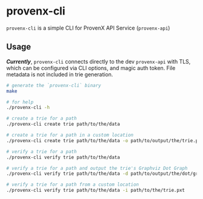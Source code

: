 # provenx-cli

`provenx-cli` is a simple CLI for ProvenX API Service (`provenx-api`)

## Usage

_**Currently**_, `provenx-cli` connects directly to the dev `provenx-api` with TLS, which can be configured via CLI options, and magic auth token. File metadata is not included in trie generation.

```bash
# generate the `provenx-cli` binary
make

# for help
./provenx-cli -h

# create a trie for a path
./provenx-cli create trie path/to/the/data

# create a trie for a path in a custom location
./provenx-cli create trie path/to/the/data -o path/to/output/the/trie.pxt

# verify a trie for a path
./provenx-cli verify trie path/to/the/data

# verify a trie for a path and output the trie's Graphviz Dot Graph
./provenx-cli verify trie path/to/the/data -d path/to/output/the/dot/graph.dot

# verify a trie for a path from a custom location
./provenx-cli verify trie path/to/the/data -i path/to/the/trie.pxt
```

